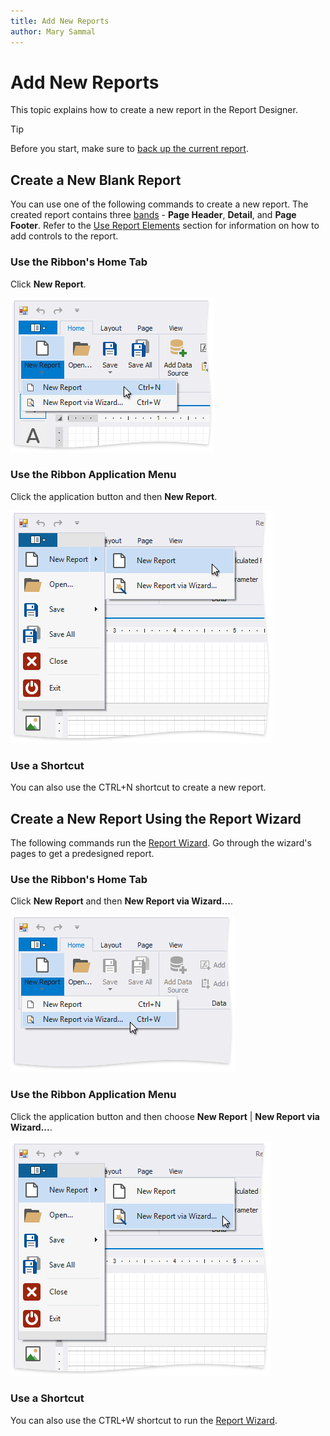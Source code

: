 ```yaml
---
title: Add New Reports
author: Mary Sammal
---
```

# Add New Reports

This topic explains how to create a new report in the Report Designer.

> [!Tip]
> Before you start, make sure to [back up the current report](save-reports.md).

## Create a New Blank Report

You can use one of the following commands to create a new report. The created report contains three [bands](introduction-to-banded-reports.md) - **Page Header**, **Detail**, and **Page Footer**. Refer to the [Use Report Elements](use-report-elements.md) section for information on how to add controls to the report.

### Use the Ribbon's Home Tab

Click **New Report**.

![eurd-win-home-tab-create-new-report](../../../images/eurd-win-home-tab-create-new-report.png)

### Use the Ribbon Application Menu

Click the application button and then **New Report**.

![eurd-win-application-menu-new-report](../../../images/eurd-win-application-menu-new-report.png)

### Use a Shortcut

You can also use the CTRL+N shortcut to create a new report.


## Create a New Report Using the Report Wizard

The following commands run the [Report Wizard](report-designer-tools\report-wizard.md). Go through the wizard's pages to get a predesigned report.

### Use the Ribbon's Home Tab

Click **New Report** and then **New Report via Wizard...**.

![eurd-win-press-new-report-via-wizard](../../../images/eurd-win-press-new-report-via-wizard.png)

### Use the Ribbon Application Menu

Click the application button and then choose **New Report** | **New Report via Wizard...**.

![eurd-win-application-button-new-report-using-repor-wizard](../../../images/eurd-win-application-button-new-report-using-repor-wizard.png)

### Use a Shortcut

You can also use the CTRL+W shortcut to run the [Report Wizard](report-designer-tools\report-wizard.md).
